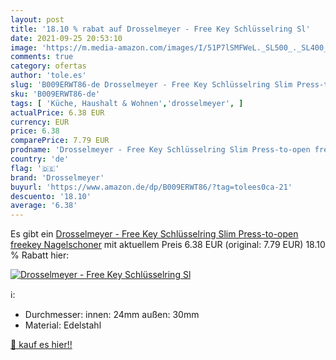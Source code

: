 ```yaml
---
layout: post
title: '18.10 % rabat auf Drosselmeyer - Free Key Schlüsselring Sl'
date: 2021-09-25 20:53:10
image: 'https://m.media-amazon.com/images/I/51P7lSMFWeL._SL500_._SL400_.jpg'
comments: true
category: ofertas
author: 'tole.es'
slug: 'B009ERWT86-de Drosselmeyer - Free Key Schlüsselring Slim Press-to-open...'
sku: 'B009ERWT86-de'
tags: [ 'Küche, Haushalt & Wohnen','drosselmeyer', ]
actualPrice: 6.38 EUR
currency: EUR
price: 6.38
comparePrice: 7.79 EUR
prodname: 'Drosselmeyer - Free Key Schlüsselring Slim Press-to-open freekey Nagelschoner'
country: 'de'
flag: '🇩🇪'
brand: 'Drosselmeyer'
buyurl: 'https://www.amazon.de/dp/B009ERWT86/?tag=tolees0ca-21'
descuento: '18.10'
average: '6.38'
---
```


Es gibt ein [Drosselmeyer - Free Key Schlüsselring Slim Press-to-open freekey Nagelschoner](https://www.amazon.de/dp/B009ERWT86/?tag=tolees0ca-21) mit aktuellem Preis 6.38 EUR (original: 7.79 EUR) 18.10 % Rabatt hier:

[![Drosselmeyer - Free Key Schlüsselring Sl](https://m.media-amazon.com/images/I/51P7lSMFWeL._SL500_._SL400_.jpg)](https://www.amazon.de/dp/B009ERWT86/?tag=tolees0ca-21)

ℹ️:

- Durchmesser: innen: 24mm außen: 30mm
- Material: Edelstahl

[🛒 kauf es hier!!](https://www.amazon.de/dp/B009ERWT86/?tag=tolees0ca-21)
